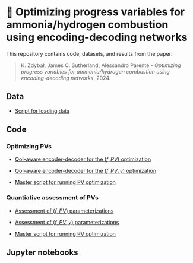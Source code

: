 # 📄 Optimizing progress variables for ammonia/hydrogen combustion using encoding-decoding networks

This repository contains code, datasets, and results from the paper:

> K. Zdybał, James C. Sutherland, Alessandro Parente - *Optimizing progress variables for ammonia/hydrogen combustion using encoding-decoding networks*, 2024.

## Data

- [Script for loading data](code/ammonia-Stagni-load-data.py)

## Code

### Optimizing PVs

- [QoI-aware encoder-decoder for the $(f, PV)$ optimization](code/QoI-aware-ED-f-PV.py)
- [QoI-aware encoder-decoder for the $(f, PV, \gamma)$ optimization](code/QoI-aware-ED-f-PV-h.py)

- [Master script for running PV optimization](code/RUN-PV-optimization.py)

### Quantiative assessment of PVs

- [Assessment of $(f, PV)$ parameterizations](code/VarianceData-f-PV.py)
- [Assessment of $(f, PV, \gamma)$ parameterizations](code/VarianceData-f-PV-h.py)

- [Master script for running PV optimization](code/RUN-VarianceData.py)

## Jupyter notebooks